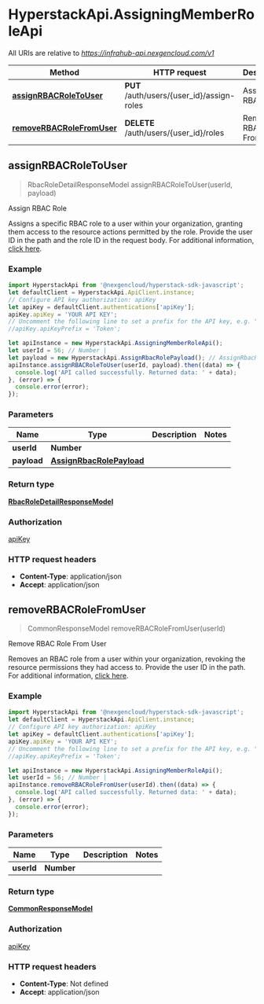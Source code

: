 # HyperstackApi.AssigningMemberRoleApi

All URIs are relative to *https://infrahub-api.nexgencloud.com/v1*

Method | HTTP request | Description
------------- | ------------- | -------------
[**assignRBACRoleToUser**](AssigningMemberRoleApi.md#assignRBACRoleToUser) | **PUT** /auth/users/{user_id}/assign-roles | Assign RBAC Role
[**removeRBACRoleFromUser**](AssigningMemberRoleApi.md#removeRBACRoleFromUser) | **DELETE** /auth/users/{user_id}/roles | Remove RBAC Role From User



## assignRBACRoleToUser

> RbacRoleDetailResponseModel assignRBACRoleToUser(userId, payload)

Assign RBAC Role

Assigns a specific RBAC role to a user within your organization, granting them access to the resource actions permitted by the role. Provide the user ID in the path and the role ID in the request body. For additional information, [click here](https://docs.hyperstack.cloud/docs/api-reference/auth-resources/rbac/manage-member-roles/assign-rbac-role).

### Example

```javascript
import HyperstackApi from '@nexgencloud/hyperstack-sdk-javascript';
let defaultClient = HyperstackApi.ApiClient.instance;
// Configure API key authorization: apiKey
let apiKey = defaultClient.authentications['apiKey'];
apiKey.apiKey = 'YOUR API KEY';
// Uncomment the following line to set a prefix for the API key, e.g. "Token" (defaults to null)
//apiKey.apiKeyPrefix = 'Token';

let apiInstance = new HyperstackApi.AssigningMemberRoleApi();
let userId = 56; // Number | 
let payload = new HyperstackApi.AssignRbacRolePayload(); // AssignRbacRolePayload | 
apiInstance.assignRBACRoleToUser(userId, payload).then((data) => {
  console.log('API called successfully. Returned data: ' + data);
}, (error) => {
  console.error(error);
});

```

### Parameters


Name | Type | Description  | Notes
------------- | ------------- | ------------- | -------------
 **userId** | **Number**|  | 
 **payload** | [**AssignRbacRolePayload**](AssignRbacRolePayload.md)|  | 

### Return type

[**RbacRoleDetailResponseModel**](RbacRoleDetailResponseModel.md)

### Authorization

[apiKey](../README.md#apiKey)

### HTTP request headers

- **Content-Type**: application/json
- **Accept**: application/json


## removeRBACRoleFromUser

> CommonResponseModel removeRBACRoleFromUser(userId)

Remove RBAC Role From User

Removes an RBAC role from a user within your organization, revoking the resource permissions they had access to. Provide the user ID in the path. For additional information, [click here](https://docs.hyperstack.cloud/docs/api-reference/auth-resources/rbac/manage-member-roles/revoke-rbac-role).

### Example

```javascript
import HyperstackApi from '@nexgencloud/hyperstack-sdk-javascript';
let defaultClient = HyperstackApi.ApiClient.instance;
// Configure API key authorization: apiKey
let apiKey = defaultClient.authentications['apiKey'];
apiKey.apiKey = 'YOUR API KEY';
// Uncomment the following line to set a prefix for the API key, e.g. "Token" (defaults to null)
//apiKey.apiKeyPrefix = 'Token';

let apiInstance = new HyperstackApi.AssigningMemberRoleApi();
let userId = 56; // Number | 
apiInstance.removeRBACRoleFromUser(userId).then((data) => {
  console.log('API called successfully. Returned data: ' + data);
}, (error) => {
  console.error(error);
});

```

### Parameters


Name | Type | Description  | Notes
------------- | ------------- | ------------- | -------------
 **userId** | **Number**|  | 

### Return type

[**CommonResponseModel**](CommonResponseModel.md)

### Authorization

[apiKey](../README.md#apiKey)

### HTTP request headers

- **Content-Type**: Not defined
- **Accept**: application/json

